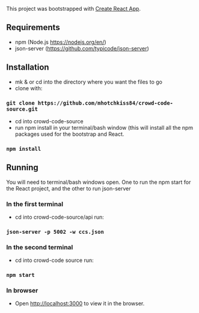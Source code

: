 This project was bootstrapped with [Create React App](https://github.com/facebook/create-react-app).

## Requirements
- npm (Node.js https://nodejs.org/en/)
- json-server (https://github.com/typicode/json-server)

## Installation
- mk & or cd into the directory where you want the files to go
- clone with:
### `git clone https://github.com/mhotchkiss84/crowd-code-source.git`
- cd into crowd-code-source
- run npm install in your terminal/bash window (this will install all the npm packages used for the bootstrap and React. 
### `npm install` 
 
## Running
You will need to terminal/bash windows open. One to run the npm start for the React project, and the other to run json-server
### In the first terminal
- cd into crowd-code-source/api
run:
### `json-server -p 5002 -w ccs.json`
### In the second terminal
- cd into crowd-code source
run:
### `npm start`
### In browser
- Open [http://localhost:3000](http://localhost:3000) to view it in the browser.
